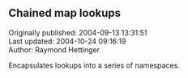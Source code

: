 ## Chained map lookups  
Originally published: 2004-09-13 13:31:51  
Last updated: 2004-10-24 09:16:19  
Author: Raymond Hettinger  
  
Encapsulates lookups into a series of namespaces.